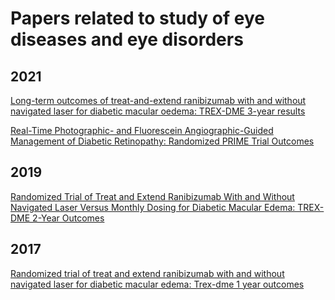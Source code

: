 # Papers related to study of eye diseases and eye disorders


## 2021

[Long-term outcomes of treat-and-extend ranibizumab with and without navigated laser for diabetic macular oedema: TREX-DME 3-year results](https://bjo.bmj.com/content/105/2/253?fbclid=IwAR0zmLJRrgysLAoaI-J62aTxvot2-DhW_6zB5Tf9a4errdoYHMrawA-kQ8Y)

[Real-Time Photographic- and Fluorescein Angiographic-Guided Management of Diabetic Retinopathy: Randomized PRIME Trial Outcomes](https://www.sciencedirect.com/science/article/pii/S0002939421000453)

## 2019

[Randomized Trial of Treat and Extend Ranibizumab With and Without Navigated Laser Versus Monthly Dosing for Diabetic Macular Edema: TREX-DME 2-Year Outcomes](https://www.sciencedirect.com/science/article/pii/S000293941930056X)

## 2017

[Randomized trial of treat and extend ranibizumab with and without navigated laser for diabetic macular edema: Trex-dme 1 year outcomes](https://www.sciencedirect.com/science/article/pii/S0161642016313537)


